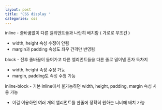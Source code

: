 ```yaml
---
layout: post
title: "CSS display "
categories: css
---
```

inline - 줄바꿈없이 다른 엘리먼트들과 나란히 배치함 ( 가로로 무조건 )
- width, height 속성 수정이 안됨
- margin과 padding 속성도 좌우 간격만 반영됨


block - 전후 줄바꿈이 들어가고 다른 엘리먼트들을 다른 줄로 밀어냄 혼자 독차지
- width, height 속성 수정 가능
- margin, padding도 속성 수정 가능


inline-block - 기본 inline에서 불가능하던 width, height, padding, margin 속성 사용 가능
- 이걸 이용하면 여러 개의 엘리먼트를 한줄에 정확히 원하는 너비에 배치 가능
